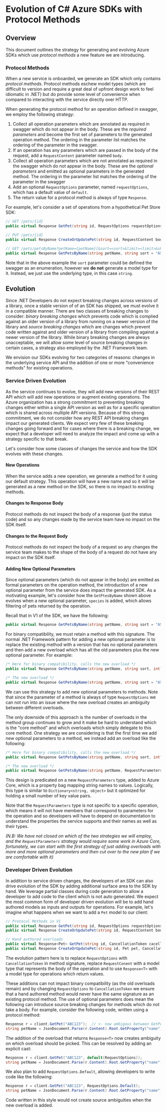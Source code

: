 # Evolution of C# Azure SDKs with Protocol Methods

## Overview

This document outlines the strategy for generating and evolving Azure SDKs which use *protocol methods* a new feature we are introducing. 

### Protocol Methods

When a new service is onboarded, we generate an SDK which only contains *protocol methods*.  Protocol methods eschew model types (which are difficult to version and require a great deal of upfront design work to feel idiomatic in .NET) but do provide some level of convenience when compared to interacting with the service directly over HTTP.

When generating the protocol method for an operation defined in swagger, we employ the following strategy:

1. Collect all operation parameters which are annotated as required in swagger which do not appear in the body.  These are the *required parameters* and become the first set of parameters to the generated operation method. The ordering in the parameter list matches the ordering of the parameter in the swagger.
2. If an operation has any parameters which are passed in the body of the request, add a `RequestContent` parameter named `body`.
3. Collect all operation parameters which are not annotated as required in the swagger which do not appear in the body.  These are the *optional parameters* and emitted as optional parameters in the generated method.  The ordering in the parameter list matches the ordering of the parameter in the swagger
4. Add an optional `RequestOptions` parameter, named `requestOptions`, which has a default value of `default`.
5. The return value for a protocol method is always of type `Response`.

For example, let's consider a set of operations from a hypothetical Pet Store SDK:

```C#
// GET /pets/{id}
public virtual Response GetPet(string id, RequestOptions requestOptions = default);

// PUT /pets/{id}
public virtual Response CreateOrUpdatePet(string id, RequestContent body, RequestOptions requestOptions = default);

// GET /pets/petsByName?petName={petName}[&sort=<sort>&limit=<limit>&skip=<skip>]
public virtual Response GetPetsByName(string petName, string sort = "ASC", int? limit = 20, int? skip = 0, RequestOptions requestOptions = default);
```

Note that in the above example the `sort` parameter could be defined the swagger as an enumeration, however we **do not** generate a model type for it. Instead, we just use the underlying type, in this case `string`.

## Evolution

Since .NET Developers do not expect breaking changes across versions of a library, once a stable version of of an SDK has shipped, we must evolve it in a compatible manner. There are two classes of breaking changes to consider: *binary breaking changes* which prevents code which is complied against an older version of a library from running on a newer version of the library and *source breaking changes* which are changes which prevent code written against and older version of a library from compiling against a newer version of the library.  While binary breaking changes are always unacceptable, we will allow some level of source breaking changes in certain cases, a strategy also employed by the .NET Framework team.

We envision our SDKs evolving for two categories of reasons: changes in the underlying service API and the addition of one or more "convenience methods" for existing operations.

### Service Driven Evolution

As the service continues to evolve, they will add new versions of their REST API which will add new operations or augment existing operations. The Azure organization has a strong commitment to preventing breaking changes either within a single API version as well as for a specific operation which is shared across multiple API versions. Because of this strong commitment, we do not consider how any REST API breaking changes impact our generated clients.  We expect very few of these breaking changes going forward and for cases where there is a breaking change, we expect that a developer will need to analyze the impact and come up with a strategy specific to that break.

Let's consider how some classes of changes the service and how the SDK evolves with these changes.

#### New Operations

When the service adds a new operation, we generate a method for it using our default strategy. This operation will have a new name and so it will be generated as a new method on the SDK, so there is no impact to existing methods.

#### Changes to Response Body

Protocol methods do not inspect the body of a response (just the status code) and so any changes made by the service team have no impact on the SDK itself.

#### Changes to the Request Body

Protocol methods do not inspect the body of a request so any changes the service team makes to the shape of the body of a request do not have any impact on the SDK itself.

#### Adding New Optional Parameters

Since optional parameters (which do not appear in the body) are emitted as formal parameters on the operation method, the introduction of a new optional parameter from the service does impact the generated SDK. As a motivating example, let's consider how the `GetPtesByName` shown above evolves when a new optional parameter, `species` is added, which allows filtering of pets returned by the operation.

Recall that in V1 of the SDK, we have the following:

```C#
public virtual Response GetPetsByName(string petName, string sort = "ASC", int? limit = 20, int? skip = 0, RequestOptions requestOptions = default);
```

For binary compatibility, we must retain a method with this signature.  The normal .NET Framework pattern for adding a new optional parameter is to replace the existing method with a version that has no optional parameters and then add a new overload which has all the old parameters plus the new optional parameter.  For example:

```C#
/* Here for binary compatibility, calls the new overload */
public virtual Response GetPetsByName(string petName, string sort, int? limit, int? skip, RequestOptions requestOptions);

/* The new overload */
public virtual Response GetPetsByName(string petName, string sort = "ASC", int? limit = 20, int? skip = 0, string species = null, RequestOptions requestOptions = default);
```

We can use this strategy to add new optional parameters to methods.  Note that since the parameter of a method is always of type `RequestOptions` we can not run into an issue where the new overload creates an ambiguity between different overloads.

The only downside of this approach is the number of overloads in the method group continues to grow and it make be hard to understand which is the "core method" and which overloads which simply delegate to this core method.  One strategy we are considering is that the first time we add new optional parameters to a method, we instead add an overload like the following:

```C#
/* Here for binary compatibility, calls the new overload */
public virtual Response GetPetsByName(string petName, string sort, int? limit, int? skip, RequestOptions requestOptions);

/* The new overload */
public virtual Response GetPetsByName(string petName, RequestParameters parameters, RequestOptions requestOptions = default);
```

This design is predicated on a new `RequestParameters` type, added to Azure Core, which is a property bag mapping string names to values. Logically, this type is similar to `Dictionary<string, object>` but it optimized for holding a small number of key value pairs.

Note that the `RequestParameters` type is not specific to a specific operation, which means it will not have members that correspond to parameters for the operation and so developers will have to depend on documentation to understand the properties the service supports and their names as well as their types.

*(N.B: We have not closed on which of the two strategies we will employ, and the `RequestParameters` strategy would require some work in Azure Core, fortunately, we can start with the first strategy of just adding overloads with more and more optional parameters and then cut over to the new plan if we are comfortable with it)*

### Developer Driven Evolution

In addition to service driven changes, the developers of an SDK can also drive evolution of the SDK by adding additional surface area to the SDK by hand. We leverage partial classes during code generation to allow a developer to add code to the client which is not auto generated.  We expect the most common form of developer driven evolution will be to add hand authored models as inputs and outputs for operations.  For example, let's imagine what happens when we want to add a `Pet` model to our client:

```C#
// Protocol Methods in V1
public virtual Response GetPet(string id, RequestOptions requestOptions = default);
public virtual Response CreateOrUpdatePet(string id, RequestContent body, RequestOptions requestOptions = default);

// Hand authored overloads
public virtual Response<Pet> GetPet(string id, CancellationToken cacellationToken = default);
public virtual Response CreateOrUpdatePet(string id, Pet pet, CancellationToken cacellationToken = default);
```

The evolution pattern here is to replace `RequestOptions` with `CancellationToken` in method signature, replace `RequestConent` with a model type that represents the body of the operation and to use `Response<T>` with a model type for operations which return values.

These additions can not impact binary compatibility (as the old overloads remain) and by changing `RequestOptions` to `CancellationToken` we ensure that a hand authored method would never have the same signature as an existing protocol method.  The use of optional parameters does mean the following can introduce source breaking changes for methods which do not take a body. For example, consider the following code, written using a protocol method:

```C#
Response r = client.GetPet("ABC123");  // <- now ambigous between GetPet(string, RequestOptions) and GetPet(string, CancellationToken)
string petName = JsonDocument.Parse(r.Content).Root.GetProperty("name").GetString();
```

The addition of the overload that returns `Response<T>` now creates ambiguity on which overload should be picked.  This can be resolved by adding an explicit cast:

```C#
Response r = client.GetPet("ABC123", default(RequestOptions));
string petName = JsonDocument.Parse(r.Content).Root.GetProperty("name").GetString();
```

We also plan to add `RequestOptions.Default`, allowing developers to write code like the following:

```C#
Response r = client.GetPet("ABC123", RequestOptions.Default);
string petName = JsonDocument.Parse(r.Content).Root.GetProperty("name").GetString();
```

Code written in this style would not create source ambiguities when the new overload is added.